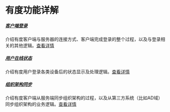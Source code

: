 # 有度功能详解

##### [客户端登录](./functions/login)

介绍有度客户端与服务器的连接方式、客户端完成登录的整个过程，以及与登录相关的其他逻辑。[查看详情](./functions/login)

##### [用户在线状态](./functions/status)

介绍有度用户登录各类设备后的状态显示及处理逻辑。[查看详情](./functions/status)

##### [组织架构同步](./functions/orgsync)

介绍有度客户端从服务端同步组织架构的过程，以及从第三方系统（比如AD域）同步组织架构的业务逻辑。[查看详情](./functions/orgsync)

